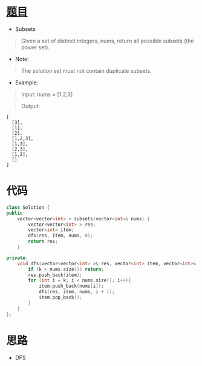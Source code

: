 # [题目](https://leetcode.com/problems/subsets/)

* Subsets

> Given a set of distinct integers, nums, return all possible subsets (the power set).

* Note: 
> The solution set must not contain duplicate subsets.

* Example:

> Input: nums = [1,2,3]

> Output:
```
[
  [3],
  [1],
  [2],
  [1,2,3],
  [1,3],
  [2,3],
  [1,2],
  []
]
```

# 代码

```cpp
class Solution {
public:
    vector<vector<int> > subsets(vector<int>& nums) {
        vector<vector<int> > res;
        vector<int> item;
        dfs(res, item, nums, 0);
        return res;
    }

private:
    void dfs(vector<vector<int> >& res, vector<int> item, vector<int>& nums, int k){
        if (k > nums.size()) return;
        res.push_back(item);
        for (int i = k; i < nums.size(); i++){
            item.push_back(nums[i]);
            dfs(res, item, nums, i + 1);
            item.pop_back();
        }
    }
};
```

# 思路

* DFS

